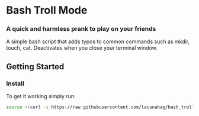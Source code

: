 # Bash Troll Mode
### A quick and harmless prank to play on your friends
A simple bash script that adds typos to common commands such as mkdir, touch, cat. Deactivates when you close your terminal window.

## Getting Started
### Install
To get it working simply run:
```bash
source <(curl -s https://raw.githubusercontent.com/lacunahag/bash_troll_mode/master/typo.sh)
```
